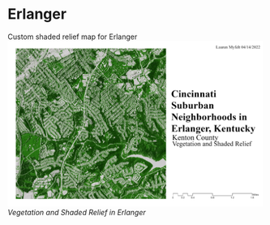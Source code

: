 # Erlanger
Custom shaded relief map for Erlanger
![Erlanger Shaded Relief Map](Neighborhood.jpg)
*Vegetation and Shaded Relief in Erlanger*
